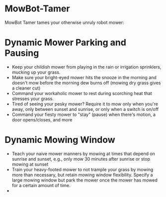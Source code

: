 # MowBot-Tamer

MowBot Tamer tames your otherwise unruly robot mower:

# Dynamic Mower Parking and Pausing
- Keep your childish mower from playing in the rain or irrigation sprinklers, mucking up your grass.
- Make sure your bright-eyed mower hits the snooze in the morning and doesn't mow before the morning dew burns off (mowing dry grass gives a cleaner cut)
- Command your workaholic mower to rest during scorching heat that stresses your grass.
- Tired of seeing your pesky mower? Require it to mow only when you're away, only between sunset and sunrise, or only when a switch is on/off
- Command your fiesty mower to "stay" (pause) when there's motion, a door opens/closes, and more

# Dynamic Mowing Window
- Teach your naive mower manners by mowing at times that depend on sunrise and sunset, e.g., only mow 30 minutes after sunrise or stop mowing at sunset
- Train your heavy-footed mower to not trample your grass by mowing more than necessary, but retain mowing window flexibility. Specify a large mowing window but park the mower once the mower has mowed for a certain amount of time.
- 
